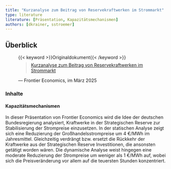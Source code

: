 ```yaml
---
title: "Kurzanalyse zum Beitrag von Reservekraftwerken im Strommarkt"
type: literature
literature: [Präsentation, Kapazitätsmechanismen]
authors: [dkrainer, sstroemer]
---
```


## Überblick

<figure>
    {{< keyword >}}Originaldokument{{< /keyword >}}
    <blockquote style="margin-top: 0.5em;">
        <a href="/documents/frontier_20250331.pdf" target="_blank">
            Kurzanalyse zum Beitrag von Reservekraftwerken im Strommarkt
        </a>
    </blockquote>
    <figcaption>— Frontier Economics, im März 2025</figcaption>
</figure>

### Inhalte

#### Kapazitätsmechanismen

In dieser Präsentation von Frontier Economics wird die Idee der deutschen Bundesregierung analysiert, Kraftwerke in der Strategischen Reserve zur Stabilisierung der Strompreise einzusetzen. In der statischen Analyse zeigt sich eine Reduzierung der Großhandelsstrompreise um 4&nbsp;€/MWh im Jahresmittel. Gleichzeitig verdrängt bzw. ersetzt die Rückkehr der Kraftwerke aus der Strategischen Reserve Investitionen, die ansonsten getätigt worden wären. Die dynamische Analyse weist hingegen eine moderate Reduzierung der Strompreise um weniger als 1&nbsp;€/MWh auf, wobei sich die Preisveränderung vor allem auf die teuersten Stunden konzentriert.

<!--
## Weiterführende Links

{{< keyword >}}Blogartikel{{< /keyword >}} [TITLE](URL)
-->
